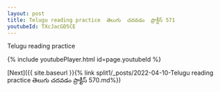 ```yaml
---
layout: post
title: Telugu reading practice  తెలుగు  చదవడం  ప్రాక్టీస్ 571
youtubeId: TXcJacGD5CE
---
```

 
 
Telugu reading practice
 
 
 
 
 


{% include youtubePlayer.html id=page.youtubeId %}
 
[Next]({{ site.baseurl }}{% link  split1/_posts/2022-04-10-Telugu reading practice  తెలుగు  చదవడం  ప్రాక్టీస్ 570.md%})
 
